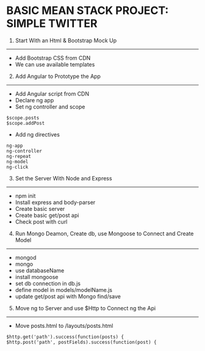 
BASIC MEAN STACK PROJECT:  
SIMPLE TWITTER
===

1. Start With an Html & Bootstrap Mock Up
---
* Add Bootstrap CSS from CDN  
* We can use available templates


2. Add Angular to Prototype the App
---
* Add Angular script from CDN
* Declare ng app  
* Set ng controller and scope
```
$scope.posts
$scope.addPost
```

* Add ng directives
```
ng-app
ng-controller
ng-repeat
ng-model
ng-click
```

3. Set the Server With Node and Express
---
* npm init
* Install express and body-parser
* Create basic server
* Create basic get/post api
* Check post with curl



4. Run Mongo Deamon, Create db, use Mongoose to Connect and Create Model
---
* mongod
* mongo
* use databaseName
* install mongoose
* set db connection in db.js
* define model in models/modelName.js
* update get/post api with Mongo find/save



5. Move ng to Server and use $Http to Connect ng the Api
---
* Move posts.html to /layouts/posts.html
```
$http.get('path').success(function(posts) {
$http.post('path', postFields).success(function(post) {
```




